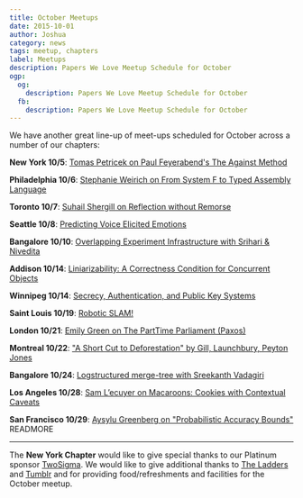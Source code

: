 ```yaml
---
title: October Meetups
date: 2015-10-01
author: Joshua
category: news
tags: meetup, chapters
label: Meetups
description: Papers We Love Meetup Schedule for October
ogp:
  og:
    description: Papers We Love Meetup Schedule for October
  fb:
    description: Papers We Love Meetup Schedule for October
---
```


We have another great line-up of meet-ups scheduled for October across a number of our chapters:

**New York 10/5**: [Tomas Petricek on Paul Feyerabend's The Against Method](http://www.meetup.com/papers-we-love/events/225369741/)

**Philadelphia 10/6**: [Stephanie Weirich on From System F to Typed Assembly Language](http://www.meetup.com/Papers-We-Love-Philadelphia/events/222735322/)

**Toronto 10/7**: [Suhail Shergill on Reflection without Remorse](http://www.meetup.com/Papers-We-Love-Toronto/events/225592332/)

**Seattle 10/8**: [Predicting Voice Elicited Emotions](http://www.meetup.com/Papers-We-Love-Seattle/events/225127189/)

**Bangalore 10/10**: [Overlapping Experiment Infrastructure with Srihari & Nivedita](http://www.meetup.com/Papers-we-love-Bangalore/events/225466834/)

**Addison 10/14**: [Liniarizability: A Correctness Condition for Concurrent Objects](http://www.meetup.com/Papers-We-Love-Dallas/events/225737615/)

**Winnipeg 10/14**: [Secrecy, Authentication, and Public Key Systems](http://www.meetup.com/Papers-We-Love-Winnipeg/events/225858519/)

**Saint Louis 10/19**: [Robotic SLAM!](http://www.meetup.com/Papers-We-Love-in-saint-louis/events/225764551/)

**London 10/21**: [Emily Green on The PartTime Parliament (Paxos)](http://www.meetup.com/Papers-We-Love-London/events/225736762/)

**Montreal 10/22**: ["A Short Cut to Deforestation" by Gill, Launchbury, Peyton Jones](http://www.meetup.com/Papers-We-Love-Montreal/events/225270663/)

**Bangalore 10/24**: [Logstructured merge-tree with Sreekanth Vadagiri](http://www.meetup.com/Papers-we-love-Bangalore/events/225418614/)

**Los Angeles 10/28**: [Sam L’ecuyer on  Macaroons: Cookies with Contextual Caveats](http://www.meetup.com/Papers-We-Love-LA/events/225753033/)

**San Francisco 10/29**: [Aysylu Greenberg on "Probabilistic Accuracy Bounds"](http://www.meetup.com/papers-we-love-too/events/220964296/)
 READMORE

---

The **New York Chapter** would like to give special thanks to our Platinum sponsor [TwoSigma](https://www.twosigma.com). We would like to give additional thanks to [The Ladders](http://dev.theladders.com) and [Tumblr](http://engineering.tumblr.com) and for providing food/refreshments and facilities for the October meetup.
